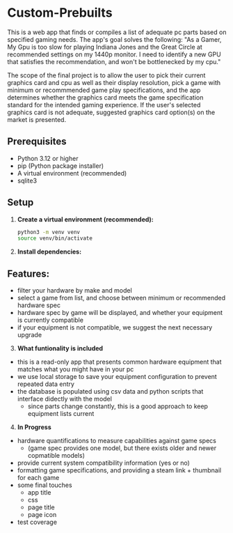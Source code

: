 # Custom-Prebuilts
This is a web app that finds or compiles a list of adequate pc parts based on specified gaming needs. The app's goal solves the following:
"As a Gamer, My Gpu is too slow for playing Indiana Jones and the Great Circle at recommended settings on my 1440p monitor. I need to identify a new GPU that satisfies the recommendation, and won't be bottlenecked by my cpu."

The scope of the final project is to allow the user to pick their current graphics card and cpu as well as their display resolution, pick a game with minimum or recommmended game play specifications, and the app determines whether the graphics card meets the game specification standard for the intended gaming experience. If the user's selected graphics card is not adequate, suggested graphics card option(s) on the market is presented.

## Prerequisites

* Python 3.12 or higher
* pip (Python package installer)
* A virtual environment (recommended)
* sqlite3

## Setup

1.  **Create a virtual environment (recommended):**

    ```bash
    python3 -m venv venv
    source venv/bin/activate
    ```

2.  **Install dependencies:**

   

## Features:

* filter your hardware by make and model
* select a game from list, and choose between minimum or recommended hardware spec
* hardware spec by game will be displayed, and whether your equipment is currently compatible
* if your equipment is not compatible, we suggest the next necessary upgrade

3. **What funtionality is included**

* this is a read-only app that presents common hardware equipment that matches what you might have in your pc
* we use local storage to save your equipment configuration to prevent repeated data entry
* the database is populated using csv data and python scripts that interface didectly with the model
  * since parts change constantly, this is a good approach to keep equipment lists current

4. **In Progress**

* hardware quantifications to measure capabilities against game specs
  * (game spec provides one model, but there exists older and newer copmatible models)
* provide current system compatibility information (yes or no)
* formatting game specifications, and providing a steam link + thumbnail for each game
* some final touches
  * app title
  * css
  * page title
  * page icon
* test coverage

